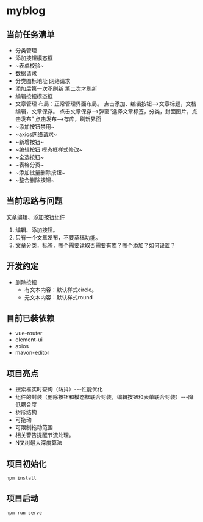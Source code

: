 # myblog

## 当前任务清单
+ 分类管理
 + 添加按钮模态框
  + ~表单校验~
  + 数据请求
  + 分类图标地址 网络请求
  + 添加后第一次不刷新 第二次才刷新
 + 编辑按钮模态框
+ 文章管理
布局：正常管理界面布局。
点击添加、编辑按钮-->文章标题，文档编辑，文章保存。
点击文章保存-->弹窗“选择文章标签，分类，封面图片，点击发布”
点击发布-->存库，刷新界面
+ ~添加按钮禁用~
+ ~axios网络请求~
+ ~新增按钮~
+ ~编辑按钮 模态框样式修改~
+ ~全选按钮~
+ ~表格分页~
+ ~添加批量删除按钮~
+ ~整合删除按钮~

## 当前思路与问题
文章编辑、添加按钮组件
1. 编辑、添加按钮。
2. 只有一个文章发布，不要草稿功能。
3. 文章分类，标签，哪个需要读取否需要有库？哪个添加？如何设置？

## 开发约定
+ 删除按钮
    + 有文本内容：默认样式circle。
    + 无文本内容：默认样式round

## 目前已装依赖
+ vue-router
+ element-ui
+ axios
+ mavon-editor

## 项目亮点
+ 搜索框实时查询（防抖）---性能优化
+ 组件的封装（删除按钮和模态框联合封装，编辑按钮和表单联合封装）---降低耦合度
+ 树形结构
 + 可拖动
 + 可限制拖动范围
 + 相关警告提醒节流处理。
 + N叉树最大深度算法


## 项目初始化
```
npm install
```

## 项目启动
```
npm run serve
```


